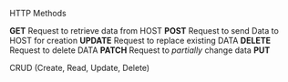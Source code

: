 HTTP Methods

<!-- most operations can be done with post and get -->

**GET**
Request to retrieve data from HOST
**POST**
Request to send Data to HOST for creation
**UPDATE**
Request to replace existing DATA
**DELETE**
Request to delete DATA
**PATCH**
Request to _partially_ change data
**PUT**

<!-- Operations on DB -->

CRUD (Create, Read, Update, Delete)
